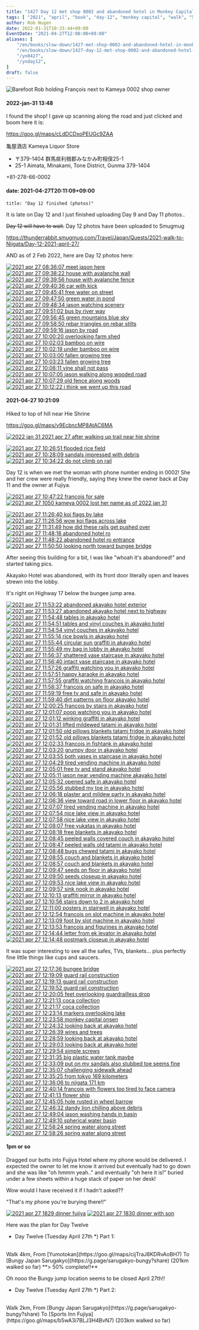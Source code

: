 ```yaml
---
title: "1427 Day 12 met shop 0002 and abandoned hotel in Monkey Capital"
tags: [ "2021", "april", "book", "day-12", "monkey capital", "walk", "猿ケ京" ]
author: Rob Nugen
date: 2022-01-31T10:33:44+09:00
EventDate: "2021-04-27T12:00:00+09:00"
aliases: [
    "/en/books/slow-down/1427-met-shop-0002-and-abandoned-hotel-in-monkey-capital",
    "/en/books/slow-down/1427-day-12-met-shop-0002-and-abandoned-hotel-in-monkey-capital",
    "/yn0427",
    "/ynday12",
]
draft: false
---
```


<img
src="https://b.robnugen.com/quests/walk-to-niigata/2021/en_route/day-12/2021_apr_27_1050_kameya_0002_lost_her_name_as_of_2022_jan_31.jpg"
alt="Barefoot Rob holding François next to Kameya 0002 shop owner"
class="title" />

#### 2022-jan-31 13:48

I found the shop!  I gave up scanning along the road and just clicked and boom here it is:

https://goo.gl/maps/cLdDCDxoPEUGc9ZAA

亀屋酒店
Kameya Liquor Store

* 〒379-1404 群馬県利根郡みなかみ町相俣25-1
* 25-1 Aimata, Minakami, Tone District, Gunma 379-1404

+81-278-66-0002

#### date: 2021-04-27T20:11:09+09:00

    title: "Day 12 finished (photos)"

It is late on Day 12 and I just finished uploading Day 9 and Day 11 photos..

~~Day 12 will have to wait.~~  Day 12 photos have been uploaded to Smugmug

https://thunderrabbit.smugmug.com/Travel/Japan/Quests/2021-walk-to-Niigata/Day-12-2021-april-27/

AND as of 2 Feb 2022, here are Day 12 photos here:

[![2021 apr 27 08:36:07 meet jason here](//b.robnugen.com/quests/walk-to-niigata/2021/en_route/day-12/thumbs/2021_apr_27_083607_meet_jason_here.jpg)](//b.robnugen.com/quests/walk-to-niigata/2021/en_route/day-12/2021_apr_27_083607_meet_jason_here.jpg)
[![2021 apr 27 09:38:22 house with avalanche wall](//b.robnugen.com/quests/walk-to-niigata/2021/en_route/day-12/thumbs/2021_apr_27_093822_house_with_avalanche_wall.jpg)](//b.robnugen.com/quests/walk-to-niigata/2021/en_route/day-12/2021_apr_27_093822_house_with_avalanche_wall.jpg)
[![2021 apr 27 09:39:56 house with avalanche fence](//b.robnugen.com/quests/walk-to-niigata/2021/en_route/day-12/thumbs/2021_apr_27_093956_house_with_avalanche_fence.jpg)](//b.robnugen.com/quests/walk-to-niigata/2021/en_route/day-12/2021_apr_27_093956_house_with_avalanche_fence.jpg)
[![2021 apr 27 09:40:36 car with kick](//b.robnugen.com/quests/walk-to-niigata/2021/en_route/day-12/thumbs/2021_apr_27_094036_car_with_kick.jpg)](//b.robnugen.com/quests/walk-to-niigata/2021/en_route/day-12/2021_apr_27_094036_car_with_kick.jpg)
[![2021 apr 27 09:45:41 free water on street](//b.robnugen.com/quests/walk-to-niigata/2021/en_route/day-12/thumbs/2021_apr_27_094541_free_water_on_street.jpg)](//b.robnugen.com/quests/walk-to-niigata/2021/en_route/day-12/2021_apr_27_094541_free_water_on_street.jpg)
[![2021 apr 27 09:47:50 green water in pond](//b.robnugen.com/quests/walk-to-niigata/2021/en_route/day-12/thumbs/2021_apr_27_094750_green_water_in_pond.jpg)](//b.robnugen.com/quests/walk-to-niigata/2021/en_route/day-12/2021_apr_27_094750_green_water_in_pond.jpg)
[![2021 apr 27 09:48:34 jason watching scenery](//b.robnugen.com/quests/walk-to-niigata/2021/en_route/day-12/thumbs/2021_apr_27_094834_jason_watching_scenery.jpg)](//b.robnugen.com/quests/walk-to-niigata/2021/en_route/day-12/2021_apr_27_094834_jason_watching_scenery.jpg)
[![2021 apr 27 09:51:02 bus by river way](//b.robnugen.com/quests/walk-to-niigata/2021/en_route/day-12/thumbs/2021_apr_27_095102_bus_by_river_way.jpg)](//b.robnugen.com/quests/walk-to-niigata/2021/en_route/day-12/2021_apr_27_095102_bus_by_river_way.jpg)
[![2021 apr 27 09:56:45 green mountains blue sky](//b.robnugen.com/quests/walk-to-niigata/2021/en_route/day-12/thumbs/2021_apr_27_095645_green_mountains_blue_sky.jpg)](//b.robnugen.com/quests/walk-to-niigata/2021/en_route/day-12/2021_apr_27_095645_green_mountains_blue_sky.jpg)
[![2021 apr 27 09:58:50 rebar triangles on rebar stilts](//b.robnugen.com/quests/walk-to-niigata/2021/en_route/day-12/thumbs/2021_apr_27_095850_rebar_triangles_on_rebar_stilts.jpg)](//b.robnugen.com/quests/walk-to-niigata/2021/en_route/day-12/2021_apr_27_095850_rebar_triangles_on_rebar_stilts.jpg)
[![2021 apr 27 09:59:16 jason by road](//b.robnugen.com/quests/walk-to-niigata/2021/en_route/day-12/thumbs/2021_apr_27_095916_jason_by_road.jpg)](//b.robnugen.com/quests/walk-to-niigata/2021/en_route/day-12/2021_apr_27_095916_jason_by_road.jpg)
[![2021 apr 27 10:00:20 overlooking farm shed](//b.robnugen.com/quests/walk-to-niigata/2021/en_route/day-12/thumbs/2021_apr_27_100020_overlooking_farm_shed.jpg)](//b.robnugen.com/quests/walk-to-niigata/2021/en_route/day-12/2021_apr_27_100020_overlooking_farm_shed.jpg)
[![2021 apr 27 10:02:03 bamboo on wire](//b.robnugen.com/quests/walk-to-niigata/2021/en_route/day-12/thumbs/2021_apr_27_100203_bamboo_on_wire.jpg)](//b.robnugen.com/quests/walk-to-niigata/2021/en_route/day-12/2021_apr_27_100203_bamboo_on_wire.jpg)
[![2021 apr 27 10:02:19 under bamboo on wire](//b.robnugen.com/quests/walk-to-niigata/2021/en_route/day-12/thumbs/2021_apr_27_100219_under_bamboo_on_wire.jpg)](//b.robnugen.com/quests/walk-to-niigata/2021/en_route/day-12/2021_apr_27_100219_under_bamboo_on_wire.jpg)
[![2021 apr 27 10:03:00 fallen growing tree](//b.robnugen.com/quests/walk-to-niigata/2021/en_route/day-12/thumbs/2021_apr_27_100300_fallen_growing_tree.jpg)](//b.robnugen.com/quests/walk-to-niigata/2021/en_route/day-12/2021_apr_27_100300_fallen_growing_tree.jpg)
[![2021 apr 27 10:03:23 fallen growing tree](//b.robnugen.com/quests/walk-to-niigata/2021/en_route/day-12/thumbs/2021_apr_27_100323_fallen_growing_tree.jpg)](//b.robnugen.com/quests/walk-to-niigata/2021/en_route/day-12/2021_apr_27_100323_fallen_growing_tree.jpg)
[![2021 apr 27 10:06:11 vine shall not pass](//b.robnugen.com/quests/walk-to-niigata/2021/en_route/day-12/thumbs/2021_apr_27_100611_vine_shall_not_pass.jpg)](//b.robnugen.com/quests/walk-to-niigata/2021/en_route/day-12/2021_apr_27_100611_vine_shall_not_pass.jpg)
[![2021 apr 27 10:07:05 jason walking along wooded road](//b.robnugen.com/quests/walk-to-niigata/2021/en_route/day-12/thumbs/2021_apr_27_100705_jason_walking_along_wooded_road.jpg)](//b.robnugen.com/quests/walk-to-niigata/2021/en_route/day-12/2021_apr_27_100705_jason_walking_along_wooded_road.jpg)
[![2021 apr 27 10:07:29 old fence along woods](//b.robnugen.com/quests/walk-to-niigata/2021/en_route/day-12/thumbs/2021_apr_27_100729_old_fence_along_woods.jpg)](//b.robnugen.com/quests/walk-to-niigata/2021/en_route/day-12/2021_apr_27_100729_old_fence_along_woods.jpg)
[![2021 apr 27 10:12:22 i think we went up this road](//b.robnugen.com/quests/walk-to-niigata/2021/en_route/day-12/thumbs/2021_apr_27_101222_i_think_we_went_up_this_road.jpg)](//b.robnugen.com/quests/walk-to-niigata/2021/en_route/day-12/2021_apr_27_101222_i_think_we_went_up_this_road.jpg)



#### 2021-04-27 10:21:09

Hiked to top of hill near Hie Shrine

https://goo.gl/maps/v9EcbncMP8AtAC6MA

[![2022 jan 31 2021 apr 27 after walking up trail near hie shrine](//b.robnugen.com/quests/walk-to-niigata/2021/en_route/day-12/thumbs/2021_apr_27_1022_after_walking_up_trail_near_hie_shrine.jpeg)](//b.robnugen.com/quests/walk-to-niigata/2021/en_route/day-12/2021_apr_27_1022_after_walking_up_trail_near_hie_shrine.jpeg)

[![2021 apr 27 10:26:51 flooded rice field](//b.robnugen.com/quests/walk-to-niigata/2021/en_route/day-12/thumbs/2021_apr_27_102651_flooded_rice_field.jpg)](//b.robnugen.com/quests/walk-to-niigata/2021/en_route/day-12/2021_apr_27_102651_flooded_rice_field.jpg)
[![2021 apr 27 10:28:09 sandals impressed with debris](//b.robnugen.com/quests/walk-to-niigata/2021/en_route/day-12/thumbs/2021_apr_27_102809_sandals_impressed_with_debris.jpg)](//b.robnugen.com/quests/walk-to-niigata/2021/en_route/day-12/2021_apr_27_102809_sandals_impressed_with_debris.jpg)
[![2021 apr 27 10:34:22 do not climb on rail](//b.robnugen.com/quests/walk-to-niigata/2021/en_route/day-12/thumbs/2021_apr_27_103422_do_not_climb_on_rail.jpg)](//b.robnugen.com/quests/walk-to-niigata/2021/en_route/day-12/2021_apr_27_103422_do_not_climb_on_rail.jpg)

Day 12 is when we met the woman with phone number
ending in 0002!  She and her crew were really friendly,
saying they knew the owner back at Day 11 and the owner at Fujiya.

[![2021 apr 27 10:47:22 francois for sale](//b.robnugen.com/quests/walk-to-niigata/2021/en_route/day-12/thumbs/2021_apr_27_104722_francois_for_sale.jpg)](//b.robnugen.com/quests/walk-to-niigata/2021/en_route/day-12/2021_apr_27_104722_francois_for_sale.jpg)
[![2021 apr 27 1050 kameya 0002 lost her name as of 2022 jan 31](//b.robnugen.com/quests/walk-to-niigata/2021/en_route/day-12/thumbs/2021_apr_27_1050_kameya_0002_lost_her_name_as_of_2022_jan_31.jpg)](//b.robnugen.com/quests/walk-to-niigata/2021/en_route/day-12/2021_apr_27_1050_kameya_0002_lost_her_name_as_of_2022_jan_31.jpg)



[![2021 apr 27 11:26:40 koi flags by lake](//b.robnugen.com/quests/walk-to-niigata/2021/en_route/day-12/thumbs/2021_apr_27_112640_koi_flags_by_lake.jpg)](//b.robnugen.com/quests/walk-to-niigata/2021/en_route/day-12/2021_apr_27_112640_koi_flags_by_lake.jpg)
[![2021 apr 27 11:26:56 wow koi flags across lake](//b.robnugen.com/quests/walk-to-niigata/2021/en_route/day-12/thumbs/2021_apr_27_112656_wow_koi_flags_across_lake.jpg)](//b.robnugen.com/quests/walk-to-niigata/2021/en_route/day-12/2021_apr_27_112656_wow_koi_flags_across_lake.jpg)
[![2021 apr 27 11:31:49 how did these rails get pushed over](//b.robnugen.com/quests/walk-to-niigata/2021/en_route/day-12/thumbs/2021_apr_27_113149_how_did_these_rails_get_pushed_over.jpg)](//b.robnugen.com/quests/walk-to-niigata/2021/en_route/day-12/2021_apr_27_113149_how_did_these_rails_get_pushed_over.jpg)
[![2021 apr 27 11:48:18 abandoned hotel ro](//b.robnugen.com/quests/walk-to-niigata/2021/en_route/day-12/thumbs/2021_apr_27_114818_abandoned_hotel_ro.jpg)](//b.robnugen.com/quests/walk-to-niigata/2021/en_route/day-12/2021_apr_27_114818_abandoned_hotel_ro.jpg)
[![2021 apr 27 11:48:22 abandoned hotel ro entrance](//b.robnugen.com/quests/walk-to-niigata/2021/en_route/day-12/thumbs/2021_apr_27_114822_abandoned_hotel_ro_entrance.jpg)](//b.robnugen.com/quests/walk-to-niigata/2021/en_route/day-12/2021_apr_27_114822_abandoned_hotel_ro_entrance.jpg)
[![2021 apr 27 11:50:50 looking north toward bungee bridge](//b.robnugen.com/quests/walk-to-niigata/2021/en_route/day-12/thumbs/2021_apr_27_115050_looking_north_toward_bungee_bridge.jpg)](//b.robnugen.com/quests/walk-to-niigata/2021/en_route/day-12/2021_apr_27_115050_looking_north_toward_bungee_bridge.jpg)


After seeing this building for a bit, I was like "whoah it's abandoned!" and started taking pics.

Akayako Hotel was abandoned, with its front door literally open and leaves strewn into the lobby.

It's right on Highway 17 below the bungee jump area.

[![2021 apr 27 11:53:22 abandoned akayako hotel exterior](//b.robnugen.com/quests/walk-to-niigata/2021/en_route/day-12/thumbs/2021_apr_27_115322_abandoned_akayako_hotel_exterior.jpg)](//b.robnugen.com/quests/walk-to-niigata/2021/en_route/day-12/2021_apr_27_115322_abandoned_akayako_hotel_exterior.jpg)
[![2021 apr 27 11:53:27 abandoned akayako hotel next to highway](//b.robnugen.com/quests/walk-to-niigata/2021/en_route/day-12/thumbs/2021_apr_27_115327_abandoned_akayako_hotel_next_to_highway.jpg)](//b.robnugen.com/quests/walk-to-niigata/2021/en_route/day-12/2021_apr_27_115327_abandoned_akayako_hotel_next_to_highway.jpg)
[![2021 apr 27 11:54:48 tables in akayako hotel](//b.robnugen.com/quests/walk-to-niigata/2021/en_route/day-12/thumbs/2021_apr_27_115448_tables_in_akayako_hotel.jpg)](//b.robnugen.com/quests/walk-to-niigata/2021/en_route/day-12/2021_apr_27_115448_tables_in_akayako_hotel.jpg)
[![2021 apr 27 11:54:51 tables and vinyl couches in akayako hotel](//b.robnugen.com/quests/walk-to-niigata/2021/en_route/day-12/thumbs/2021_apr_27_115451_tables_and_vinyl_couches_in_akayako_hotel.jpg)](//b.robnugen.com/quests/walk-to-niigata/2021/en_route/day-12/2021_apr_27_115451_tables_and_vinyl_couches_in_akayako_hotel.jpg)
[![2021 apr 27 11:54:54 vinyl couches in akayako hotel](//b.robnugen.com/quests/walk-to-niigata/2021/en_route/day-12/thumbs/2021_apr_27_115454_vinyl_couches_in_akayako_hotel.jpg)](//b.robnugen.com/quests/walk-to-niigata/2021/en_route/day-12/2021_apr_27_115454_vinyl_couches_in_akayako_hotel.jpg)
[![2021 apr 27 11:55:14 rice bowls in akayako hotel](//b.robnugen.com/quests/walk-to-niigata/2021/en_route/day-12/thumbs/2021_apr_27_115514_rice_bowls_in_akayako_hotel.jpg)](//b.robnugen.com/quests/walk-to-niigata/2021/en_route/day-12/2021_apr_27_115514_rice_bowls_in_akayako_hotel.jpg)
[![2021 apr 27 11:55:44 circular sun graffiti in akayako hotel](//b.robnugen.com/quests/walk-to-niigata/2021/en_route/day-12/thumbs/2021_apr_27_115544_circular_sun_graffiti_in_akayako_hotel.jpg)](//b.robnugen.com/quests/walk-to-niigata/2021/en_route/day-12/2021_apr_27_115544_circular_sun_graffiti_in_akayako_hotel.jpg)
[![2021 apr 27 11:55:49 my bag in lobby in akayako hotel](//b.robnugen.com/quests/walk-to-niigata/2021/en_route/day-12/thumbs/2021_apr_27_115549_my_bag_in_lobby_in_akayako_hotel.jpg)](//b.robnugen.com/quests/walk-to-niigata/2021/en_route/day-12/2021_apr_27_115549_my_bag_in_lobby_in_akayako_hotel.jpg)
[![2021 apr 27 11:56:37 shattered vase staircase in akayako hotel](//b.robnugen.com/quests/walk-to-niigata/2021/en_route/day-12/thumbs/2021_apr_27_115637_shattered_vase_staircase_in_akayako_hotel.jpg)](//b.robnugen.com/quests/walk-to-niigata/2021/en_route/day-12/2021_apr_27_115637_shattered_vase_staircase_in_akayako_hotel.jpg)
[![2021 apr 27 11:56:40 intact vase staircase in akayako hotel](//b.robnugen.com/quests/walk-to-niigata/2021/en_route/day-12/thumbs/2021_apr_27_115640_intact_vase_staircase_in_akayako_hotel.jpg)](//b.robnugen.com/quests/walk-to-niigata/2021/en_route/day-12/2021_apr_27_115640_intact_vase_staircase_in_akayako_hotel.jpg)
[![2021 apr 27 11:57:26 graffiti watching you in akayako hotel](//b.robnugen.com/quests/walk-to-niigata/2021/en_route/day-12/thumbs/2021_apr_27_115726_graffiti_watching_you_in_akayako_hotel.jpg)](//b.robnugen.com/quests/walk-to-niigata/2021/en_route/day-12/2021_apr_27_115726_graffiti_watching_you_in_akayako_hotel.jpg)
[![2021 apr 27 11:57:51 happy karaoke in akayako hotel](//b.robnugen.com/quests/walk-to-niigata/2021/en_route/day-12/thumbs/2021_apr_27_115751_happy_karaoke_in_akayako_hotel.jpg)](//b.robnugen.com/quests/walk-to-niigata/2021/en_route/day-12/2021_apr_27_115751_happy_karaoke_in_akayako_hotel.jpg)
[![2021 apr 27 11:57:55 graffiti watching francois in akayako hotel](//b.robnugen.com/quests/walk-to-niigata/2021/en_route/day-12/thumbs/2021_apr_27_115755_graffiti_watching_francois_in_akayako_hotel.jpg)](//b.robnugen.com/quests/walk-to-niigata/2021/en_route/day-12/2021_apr_27_115755_graffiti_watching_francois_in_akayako_hotel.jpg)
[![2021 apr 27 11:58:37 francois on safe in akayako hotel](//b.robnugen.com/quests/walk-to-niigata/2021/en_route/day-12/thumbs/2021_apr_27_115837_francois_on_safe_in_akayako_hotel.jpg)](//b.robnugen.com/quests/walk-to-niigata/2021/en_route/day-12/2021_apr_27_115837_francois_on_safe_in_akayako_hotel.jpg)
[![2021 apr 27 11:59:19 free tv and safe in akayako hotel](//b.robnugen.com/quests/walk-to-niigata/2021/en_route/day-12/thumbs/2021_apr_27_115919_free_tv_and_safe_in_akayako_hotel.jpg)](//b.robnugen.com/quests/walk-to-niigata/2021/en_route/day-12/2021_apr_27_115919_free_tv_and_safe_in_akayako_hotel.jpg)
[![2021 apr 27 11:59:40 dirt patterns on floor akayako hotel](//b.robnugen.com/quests/walk-to-niigata/2021/en_route/day-12/thumbs/2021_apr_27_115940_dirt_patterns_on_floor_akayako_hotel.jpg)](//b.robnugen.com/quests/walk-to-niigata/2021/en_route/day-12/2021_apr_27_115940_dirt_patterns_on_floor_akayako_hotel.jpg)
[![2021 apr 27 12:00:25 francois by stairs in akayako hotel](//b.robnugen.com/quests/walk-to-niigata/2021/en_route/day-12/thumbs/2021_apr_27_120025_francois_by_stairs_in_akayako_hotel.jpg)](//b.robnugen.com/quests/walk-to-niigata/2021/en_route/day-12/2021_apr_27_120025_francois_by_stairs_in_akayako_hotel.jpg)
[![2021 apr 27 12:01:07 poop watching you in akayako hotel](//b.robnugen.com/quests/walk-to-niigata/2021/en_route/day-12/thumbs/2021_apr_27_120107_poop_watching_you_in_akayako_hotel.jpg)](//b.robnugen.com/quests/walk-to-niigata/2021/en_route/day-12/2021_apr_27_120107_poop_watching_you_in_akayako_hotel.jpg)
[![2021 apr 27 12:01:12 winking graffiti in akayako hotel](//b.robnugen.com/quests/walk-to-niigata/2021/en_route/day-12/thumbs/2021_apr_27_120112_winking_graffiti_in_akayako_hotel.jpg)](//b.robnugen.com/quests/walk-to-niigata/2021/en_route/day-12/2021_apr_27_120112_winking_graffiti_in_akayako_hotel.jpg)
[![2021 apr 27 12:01:31 lifted mildewed tatami in akayako hotel](//b.robnugen.com/quests/walk-to-niigata/2021/en_route/day-12/thumbs/2021_apr_27_120131_lifted_mildewed_tatami_in_akayako_hotel.jpg)](//b.robnugen.com/quests/walk-to-niigata/2021/en_route/day-12/2021_apr_27_120131_lifted_mildewed_tatami_in_akayako_hotel.jpg)
[![2021 apr 27 12:01:50 old pillows blankets tatami fridge in akayako hotel](//b.robnugen.com/quests/walk-to-niigata/2021/en_route/day-12/thumbs/2021_apr_27_120150_old_pillows_blankets_tatami_fridge_in_akayako_hotel.jpg)](//b.robnugen.com/quests/walk-to-niigata/2021/en_route/day-12/2021_apr_27_120150_old_pillows_blankets_tatami_fridge_in_akayako_hotel.jpg)
[![2021 apr 27 12:01:52 old pillows blankets tatami fridge in akayako hotel](//b.robnugen.com/quests/walk-to-niigata/2021/en_route/day-12/thumbs/2021_apr_27_120152_old_pillows_blankets_tatami_fridge_in_akayako_hotel.jpg)](//b.robnugen.com/quests/walk-to-niigata/2021/en_route/day-12/2021_apr_27_120152_old_pillows_blankets_tatami_fridge_in_akayako_hotel.jpg)
[![2021 apr 27 12:02:33 francois in fishtank in akayako hotel](//b.robnugen.com/quests/walk-to-niigata/2021/en_route/day-12/thumbs/2021_apr_27_120233_francois_in_fishtank_in_akayako_hotel.jpg)](//b.robnugen.com/quests/walk-to-niigata/2021/en_route/day-12/2021_apr_27_120233_francois_in_fishtank_in_akayako_hotel.jpg)
[![2021 apr 27 12:03:20 grumpy door in akayako hotel](//b.robnugen.com/quests/walk-to-niigata/2021/en_route/day-12/thumbs/2021_apr_27_120320_grumpy_door_in_akayako_hotel.jpg)](//b.robnugen.com/quests/walk-to-niigata/2021/en_route/day-12/2021_apr_27_120320_grumpy_door_in_akayako_hotel.jpg)
[![2021 apr 27 12:03:55 both vases in staircase in akayako hotel](//b.robnugen.com/quests/walk-to-niigata/2021/en_route/day-12/thumbs/2021_apr_27_120355_both_vases_in_staircase_in_akayako_hotel.jpg)](//b.robnugen.com/quests/walk-to-niigata/2021/en_route/day-12/2021_apr_27_120355_both_vases_in_staircase_in_akayako_hotel.jpg)
[![2021 apr 27 12:04:29 tired vending machine in akayako hotel](//b.robnugen.com/quests/walk-to-niigata/2021/en_route/day-12/thumbs/2021_apr_27_120429_tired_vending_machine_in_akayako_hotel.jpg)](//b.robnugen.com/quests/walk-to-niigata/2021/en_route/day-12/2021_apr_27_120429_tired_vending_machine_in_akayako_hotel.jpg)
[![2021 apr 27 12:05:01 free tv and stand akayako hotel](//b.robnugen.com/quests/walk-to-niigata/2021/en_route/day-12/thumbs/2021_apr_27_120501_free_tv_and_stand_akayako_hotel.jpg)](//b.robnugen.com/quests/walk-to-niigata/2021/en_route/day-12/2021_apr_27_120501_free_tv_and_stand_akayako_hotel.jpg)
[![2021 apr 27 12:05:11 jason near vending machine akayako hotel](//b.robnugen.com/quests/walk-to-niigata/2021/en_route/day-12/thumbs/2021_apr_27_120511_jason_near_vending_machine_akayako_hotel.jpg)](//b.robnugen.com/quests/walk-to-niigata/2021/en_route/day-12/2021_apr_27_120511_jason_near_vending_machine_akayako_hotel.jpg)
[![2021 apr 27 12:05:32 opened safe in akayako hotel](//b.robnugen.com/quests/walk-to-niigata/2021/en_route/day-12/thumbs/2021_apr_27_120532_opened_safe_in_akayako_hotel.jpg)](//b.robnugen.com/quests/walk-to-niigata/2021/en_route/day-12/2021_apr_27_120532_opened_safe_in_akayako_hotel.jpg)
[![2021 apr 27 12:05:56 stubbed my toe in akayako hotel](//b.robnugen.com/quests/walk-to-niigata/2021/en_route/day-12/thumbs/2021_apr_27_120556_stubbed_my_toe_in_akayako_hotel.jpg)](//b.robnugen.com/quests/walk-to-niigata/2021/en_route/day-12/2021_apr_27_120556_stubbed_my_toe_in_akayako_hotel.jpg)
[![2021 apr 27 12:06:18 plaster and mildew party in akayako hotel](//b.robnugen.com/quests/walk-to-niigata/2021/en_route/day-12/thumbs/2021_apr_27_120618_plaster_and_mildew_party_in_akayako_hotel.jpg)](//b.robnugen.com/quests/walk-to-niigata/2021/en_route/day-12/2021_apr_27_120618_plaster_and_mildew_party_in_akayako_hotel.jpg)
[![2021 apr 27 12:06:36 view toward road in lower floor in akayako hotel](//b.robnugen.com/quests/walk-to-niigata/2021/en_route/day-12/thumbs/2021_apr_27_120636_view_toward_road_in_lower_floor_in_akayako_hotel.jpg)](//b.robnugen.com/quests/walk-to-niigata/2021/en_route/day-12/2021_apr_27_120636_view_toward_road_in_lower_floor_in_akayako_hotel.jpg)
[![2021 apr 27 12:07:07 tired vending machine in akayako hotel](//b.robnugen.com/quests/walk-to-niigata/2021/en_route/day-12/thumbs/2021_apr_27_120707_tired_vending_machine_in_akayako_hotel.jpg)](//b.robnugen.com/quests/walk-to-niigata/2021/en_route/day-12/2021_apr_27_120707_tired_vending_machine_in_akayako_hotel.jpg)
[![2021 apr 27 12:07:54 nice lake view in akayako hotel](//b.robnugen.com/quests/walk-to-niigata/2021/en_route/day-12/thumbs/2021_apr_27_120754_nice_lake_view_in_akayako_hotel.jpg)](//b.robnugen.com/quests/walk-to-niigata/2021/en_route/day-12/2021_apr_27_120754_nice_lake_view_in_akayako_hotel.jpg)
[![2021 apr 27 12:07:58 nice lake view in akayako hotel](//b.robnugen.com/quests/walk-to-niigata/2021/en_route/day-12/thumbs/2021_apr_27_120758_nice_lake_view_in_akayako_hotel.jpg)](//b.robnugen.com/quests/walk-to-niigata/2021/en_route/day-12/2021_apr_27_120758_nice_lake_view_in_akayako_hotel.jpg)
[![2021 apr 27 12:08:07 free yukatas in akayako hotel](//b.robnugen.com/quests/walk-to-niigata/2021/en_route/day-12/thumbs/2021_apr_27_120807_free_yukatas_in_akayako_hotel.jpg)](//b.robnugen.com/quests/walk-to-niigata/2021/en_route/day-12/2021_apr_27_120807_free_yukatas_in_akayako_hotel.jpg)
[![2021 apr 27 12:08:18 free blankets in akayako hotel](//b.robnugen.com/quests/walk-to-niigata/2021/en_route/day-12/thumbs/2021_apr_27_120818_free_blankets_in_akayako_hotel.jpg)](//b.robnugen.com/quests/walk-to-niigata/2021/en_route/day-12/2021_apr_27_120818_free_blankets_in_akayako_hotel.jpg)
[![2021 apr 27 12:08:45 peeled walls covered couch in akayako hotel](//b.robnugen.com/quests/walk-to-niigata/2021/en_route/day-12/thumbs/2021_apr_27_120845_peeled_walls_covered_couch_in_akayako_hotel.jpg)](//b.robnugen.com/quests/walk-to-niigata/2021/en_route/day-12/2021_apr_27_120845_peeled_walls_covered_couch_in_akayako_hotel.jpg)
[![2021 apr 27 12:08:47 peeled walls old tatami in akayako hotel](//b.robnugen.com/quests/walk-to-niigata/2021/en_route/day-12/thumbs/2021_apr_27_120847_peeled_walls_old_tatami_in_akayako_hotel.jpg)](//b.robnugen.com/quests/walk-to-niigata/2021/en_route/day-12/2021_apr_27_120847_peeled_walls_old_tatami_in_akayako_hotel.jpg)
[![2021 apr 27 12:08:48 bugs chewed tatami in akayako hotel](//b.robnugen.com/quests/walk-to-niigata/2021/en_route/day-12/thumbs/2021_apr_27_120848_bugs_chewed_tatami_in_akayako_hotel.jpg)](//b.robnugen.com/quests/walk-to-niigata/2021/en_route/day-12/2021_apr_27_120848_bugs_chewed_tatami_in_akayako_hotel.jpg)
[![2021 apr 27 12:08:55 couch and blankets in akayako hotel](//b.robnugen.com/quests/walk-to-niigata/2021/en_route/day-12/thumbs/2021_apr_27_120855_couch_and_blankets_in_akayako_hotel.jpg)](//b.robnugen.com/quests/walk-to-niigata/2021/en_route/day-12/2021_apr_27_120855_couch_and_blankets_in_akayako_hotel.jpg)
[![2021 apr 27 12:08:57 couch and blankets in akayako hotel](//b.robnugen.com/quests/walk-to-niigata/2021/en_route/day-12/thumbs/2021_apr_27_120857_couch_and_blankets_in_akayako_hotel.jpg)](//b.robnugen.com/quests/walk-to-niigata/2021/en_route/day-12/2021_apr_27_120857_couch_and_blankets_in_akayako_hotel.jpg)
[![2021 apr 27 12:09:47 seeds on floor in akayako hotel](//b.robnugen.com/quests/walk-to-niigata/2021/en_route/day-12/thumbs/2021_apr_27_120947_seeds_on_floor_in_akayako_hotel.jpg)](//b.robnugen.com/quests/walk-to-niigata/2021/en_route/day-12/2021_apr_27_120947_seeds_on_floor_in_akayako_hotel.jpg)
[![2021 apr 27 12:09:50 seeds closeup in akayako hotel](//b.robnugen.com/quests/walk-to-niigata/2021/en_route/day-12/thumbs/2021_apr_27_120950_seeds_closeup_in_akayako_hotel.jpg)](//b.robnugen.com/quests/walk-to-niigata/2021/en_route/day-12/2021_apr_27_120950_seeds_closeup_in_akayako_hotel.jpg)
[![2021 apr 27 12:09:53 nice lake view in akayako hotel](//b.robnugen.com/quests/walk-to-niigata/2021/en_route/day-12/thumbs/2021_apr_27_120953_nice_lake_view_in_akayako_hotel.jpg)](//b.robnugen.com/quests/walk-to-niigata/2021/en_route/day-12/2021_apr_27_120953_nice_lake_view_in_akayako_hotel.jpg)
[![2021 apr 27 12:09:57 sink nook in akayako hotel](//b.robnugen.com/quests/walk-to-niigata/2021/en_route/day-12/thumbs/2021_apr_27_120957_sink_nook_in_akayako_hotel.jpg)](//b.robnugen.com/quests/walk-to-niigata/2021/en_route/day-12/2021_apr_27_120957_sink_nook_in_akayako_hotel.jpg)
[![2021 apr 27 12:10:13 graffiti mirror in akayako hotel](//b.robnugen.com/quests/walk-to-niigata/2021/en_route/day-12/thumbs/2021_apr_27_121013_graffiti_mirror_in_akayako_hotel.jpg)](//b.robnugen.com/quests/walk-to-niigata/2021/en_route/day-12/2021_apr_27_121013_graffiti_mirror_in_akayako_hotel.jpg)
[![2021 apr 27 12:10:56 stairs down to 2 in akayako hotel](//b.robnugen.com/quests/walk-to-niigata/2021/en_route/day-12/thumbs/2021_apr_27_121056_stairs_down_to_2_in_akayako_hotel.jpg)](//b.robnugen.com/quests/walk-to-niigata/2021/en_route/day-12/2021_apr_27_121056_stairs_down_to_2_in_akayako_hotel.jpg)
[![2021 apr 27 12:11:00 posters in stairwell in akayako hotel](//b.robnugen.com/quests/walk-to-niigata/2021/en_route/day-12/thumbs/2021_apr_27_121100_posters_in_stairwell_in_akayako_hotel.jpg)](//b.robnugen.com/quests/walk-to-niigata/2021/en_route/day-12/2021_apr_27_121100_posters_in_stairwell_in_akayako_hotel.jpg)
[![2021 apr 27 12:12:54 francois on slot machine in akayako hotel](//b.robnugen.com/quests/walk-to-niigata/2021/en_route/day-12/thumbs/2021_apr_27_121254_francois_on_slot_machine_in_akayako_hotel.jpg)](//b.robnugen.com/quests/walk-to-niigata/2021/en_route/day-12/2021_apr_27_121254_francois_on_slot_machine_in_akayako_hotel.jpg)
[![2021 apr 27 12:13:09 foot by slot machine in akayako hotel](//b.robnugen.com/quests/walk-to-niigata/2021/en_route/day-12/thumbs/2021_apr_27_121309_foot_by_slot_machine_in_akayako_hotel.jpg)](//b.robnugen.com/quests/walk-to-niigata/2021/en_route/day-12/2021_apr_27_121309_foot_by_slot_machine_in_akayako_hotel.jpg)
[![2021 apr 27 12:13:53 francois and figurines in akayako hotel](//b.robnugen.com/quests/walk-to-niigata/2021/en_route/day-12/thumbs/2021_apr_27_121353_francois_and_figurines_in_akayako_hotel.jpg)](//b.robnugen.com/quests/walk-to-niigata/2021/en_route/day-12/2021_apr_27_121353_francois_and_figurines_in_akayako_hotel.jpg)
[![2021 apr 27 12:14:44 letter from ek levator in akayako hotel](//b.robnugen.com/quests/walk-to-niigata/2021/en_route/day-12/thumbs/2021_apr_27_121444_letter_from_ek_levator_in_akayako_hotel.jpg)](//b.robnugen.com/quests/walk-to-niigata/2021/en_route/day-12/2021_apr_27_121444_letter_from_ek_levator_in_akayako_hotel.jpg)
[![2021 apr 27 12:14:48 postmark closeup in akayako hotel](//b.robnugen.com/quests/walk-to-niigata/2021/en_route/day-12/thumbs/2021_apr_27_121448_postmark_closeup_in_akayako_hotel.jpg)](//b.robnugen.com/quests/walk-to-niigata/2021/en_route/day-12/2021_apr_27_121448_postmark_closeup_in_akayako_hotel.jpg)

It was super interesting to see all the safes, TVs, blankets... plus perfectly fine little things like cups and saucers.

[![2021 apr 27 12:17:36 bungee bridge](//b.robnugen.com/quests/walk-to-niigata/2021/en_route/day-12/thumbs/2021_apr_27_121736_bungee_bridge.jpg)](//b.robnugen.com/quests/walk-to-niigata/2021/en_route/day-12/2021_apr_27_121736_bungee_bridge.jpg)
[![2021 apr 27 12:19:09 guard rail construction](//b.robnugen.com/quests/walk-to-niigata/2021/en_route/day-12/thumbs/2021_apr_27_121909_guard_rail_construction.jpg)](//b.robnugen.com/quests/walk-to-niigata/2021/en_route/day-12/2021_apr_27_121909_guard_rail_construction.jpg)
[![2021 apr 27 12:19:13 guard rail construction](//b.robnugen.com/quests/walk-to-niigata/2021/en_route/day-12/thumbs/2021_apr_27_121913_guard_rail_construction.jpg)](//b.robnugen.com/quests/walk-to-niigata/2021/en_route/day-12/2021_apr_27_121913_guard_rail_construction.jpg)
[![2021 apr 27 12:19:52 guard rail construction](//b.robnugen.com/quests/walk-to-niigata/2021/en_route/day-12/thumbs/2021_apr_27_121952_guard_rail_construction.jpg)](//b.robnugen.com/quests/walk-to-niigata/2021/en_route/day-12/2021_apr_27_121952_guard_rail_construction.jpg)
[![2021 apr 27 12:20:05 feet overlooking guardrailless drop](//b.robnugen.com/quests/walk-to-niigata/2021/en_route/day-12/thumbs/2021_apr_27_122005_feet_overlooking_guardrailless_drop.jpg)](//b.robnugen.com/quests/walk-to-niigata/2021/en_route/day-12/2021_apr_27_122005_feet_overlooking_guardrailless_drop.jpg)
[![2021 apr 27 12:21:13 coca collection](//b.robnugen.com/quests/walk-to-niigata/2021/en_route/day-12/thumbs/2021_apr_27_122113_coca_collection.jpg)](//b.robnugen.com/quests/walk-to-niigata/2021/en_route/day-12/2021_apr_27_122113_coca_collection.jpg)
[![2021 apr 27 12:21:17 coca collection](//b.robnugen.com/quests/walk-to-niigata/2021/en_route/day-12/thumbs/2021_apr_27_122117_coca_collection.jpg)](//b.robnugen.com/quests/walk-to-niigata/2021/en_route/day-12/2021_apr_27_122117_coca_collection.jpg)
[![2021 apr 27 12:23:14 markers overlooking lake](//b.robnugen.com/quests/walk-to-niigata/2021/en_route/day-12/thumbs/2021_apr_27_122314_markers_overlooking_lake.jpg)](//b.robnugen.com/quests/walk-to-niigata/2021/en_route/day-12/2021_apr_27_122314_markers_overlooking_lake.jpg)
[![2021 apr 27 12:23:58 monkey capital onsen](//b.robnugen.com/quests/walk-to-niigata/2021/en_route/day-12/thumbs/2021_apr_27_122358_monkey_capital_onsen.jpg)](//b.robnugen.com/quests/walk-to-niigata/2021/en_route/day-12/2021_apr_27_122358_monkey_capital_onsen.jpg)
[![2021 apr 27 12:24:32 looking back at akayako hotel](//b.robnugen.com/quests/walk-to-niigata/2021/en_route/day-12/thumbs/2021_apr_27_122432_looking_back_at_akayako_hotel.jpg)](//b.robnugen.com/quests/walk-to-niigata/2021/en_route/day-12/2021_apr_27_122432_looking_back_at_akayako_hotel.jpg)
[![2021 apr 27 12:26:39 wires and trees](//b.robnugen.com/quests/walk-to-niigata/2021/en_route/day-12/thumbs/2021_apr_27_122639_wires_and_trees.jpg)](//b.robnugen.com/quests/walk-to-niigata/2021/en_route/day-12/2021_apr_27_122639_wires_and_trees.jpg)
[![2021 apr 27 12:28:59 looking back at akayako hotel](//b.robnugen.com/quests/walk-to-niigata/2021/en_route/day-12/thumbs/2021_apr_27_122859_looking_back_at_akayako_hotel.jpg)](//b.robnugen.com/quests/walk-to-niigata/2021/en_route/day-12/2021_apr_27_122859_looking_back_at_akayako_hotel.jpg)
[![2021 apr 27 12:29:03 looking back at akayako hotel](//b.robnugen.com/quests/walk-to-niigata/2021/en_route/day-12/thumbs/2021_apr_27_122903_looking_back_at_akayako_hotel.jpg)](//b.robnugen.com/quests/walk-to-niigata/2021/en_route/day-12/2021_apr_27_122903_looking_back_at_akayako_hotel.jpg)
[![2021 apr 27 12:29:54 simple screws](//b.robnugen.com/quests/walk-to-niigata/2021/en_route/day-12/thumbs/2021_apr_27_122954_simple_screws.jpg)](//b.robnugen.com/quests/walk-to-niigata/2021/en_route/day-12/2021_apr_27_122954_simple_screws.jpg)
[![2021 apr 27 12:31:35 big plastic water tank maybe](//b.robnugen.com/quests/walk-to-niigata/2021/en_route/day-12/thumbs/2021_apr_27_123135_big_plastic_water_tank_maybe.jpg)](//b.robnugen.com/quests/walk-to-niigata/2021/en_route/day-12/2021_apr_27_123135_big_plastic_water_tank_maybe.jpg)
[![2021 apr 27 12:33:09 put on my sandals also stubbed toe seems fine](//b.robnugen.com/quests/walk-to-niigata/2021/en_route/day-12/thumbs/2021_apr_27_123309_put_on_my_sandals_also_stubbed_toe_seems_fine.jpg)](//b.robnugen.com/quests/walk-to-niigata/2021/en_route/day-12/2021_apr_27_123309_put_on_my_sandals_also_stubbed_toe_seems_fine.jpg)
[![2021 apr 27 12:35:07 challenging sidewalk ahead](//b.robnugen.com/quests/walk-to-niigata/2021/en_route/day-12/thumbs/2021_apr_27_123507_challenging_sidewalk_ahead.jpg)](//b.robnugen.com/quests/walk-to-niigata/2021/en_route/day-12/2021_apr_27_123507_challenging_sidewalk_ahead.jpg)
[![2021 apr 27 12:35:25 from tokyo 169 kilometers](//b.robnugen.com/quests/walk-to-niigata/2021/en_route/day-12/thumbs/2021_apr_27_123525_from_tokyo_169_kilometers.jpg)](//b.robnugen.com/quests/walk-to-niigata/2021/en_route/day-12/2021_apr_27_123525_from_tokyo_169_kilometers.jpg)
[![2021 apr 27 12:36:06 to niigata 171 km](//b.robnugen.com/quests/walk-to-niigata/2021/en_route/day-12/thumbs/2021_apr_27_123606_to_niigata_171_km.jpg)](//b.robnugen.com/quests/walk-to-niigata/2021/en_route/day-12/2021_apr_27_123606_to_niigata_171_km.jpg)
[![2021 apr 27 12:40:14 francois with flowers too tired to face camera](//b.robnugen.com/quests/walk-to-niigata/2021/en_route/day-12/thumbs/2021_apr_27_124014_francois_with_flowers_too_tired_to_face_camera.jpg)](//b.robnugen.com/quests/walk-to-niigata/2021/en_route/day-12/2021_apr_27_124014_francois_with_flowers_too_tired_to_face_camera.jpg)
[![2021 apr 27 12:41:13 flower ship](//b.robnugen.com/quests/walk-to-niigata/2021/en_route/day-12/thumbs/2021_apr_27_124113_flower_ship.jpg)](//b.robnugen.com/quests/walk-to-niigata/2021/en_route/day-12/2021_apr_27_124113_flower_ship.jpg)
[![2021 apr 27 12:45:05 hole rusted in wheel barrow](//b.robnugen.com/quests/walk-to-niigata/2021/en_route/day-12/thumbs/2021_apr_27_124505_hole_rusted_in_wheel_barrow.jpg)](//b.robnugen.com/quests/walk-to-niigata/2021/en_route/day-12/2021_apr_27_124505_hole_rusted_in_wheel_barrow.jpg)
[![2021 apr 27 12:46:32 dandy lion chilling above debris](//b.robnugen.com/quests/walk-to-niigata/2021/en_route/day-12/thumbs/2021_apr_27_124632_dandy_lion_chilling_above_debris.jpg)](//b.robnugen.com/quests/walk-to-niigata/2021/en_route/day-12/2021_apr_27_124632_dandy_lion_chilling_above_debris.jpg)
[![2021 apr 27 12:49:04 jason washing hands in basin](//b.robnugen.com/quests/walk-to-niigata/2021/en_route/day-12/thumbs/2021_apr_27_124904_jason_washing_hands_in_basin.jpg)](//b.robnugen.com/quests/walk-to-niigata/2021/en_route/day-12/2021_apr_27_124904_jason_washing_hands_in_basin.jpg)
[![2021 apr 27 12:49:10 spherical water basin](//b.robnugen.com/quests/walk-to-niigata/2021/en_route/day-12/thumbs/2021_apr_27_124910_spherical_water_basin.jpg)](//b.robnugen.com/quests/walk-to-niigata/2021/en_route/day-12/2021_apr_27_124910_spherical_water_basin.jpg)
[![2021 apr 27 12:58:24 spring water along street](//b.robnugen.com/quests/walk-to-niigata/2021/en_route/day-12/thumbs/2021_apr_27_125824_spring_water_along_street.jpg)](//b.robnugen.com/quests/walk-to-niigata/2021/en_route/day-12/2021_apr_27_125824_spring_water_along_street.jpg)
[![2021 apr 27 12:58:26 spring water along street](//b.robnugen.com/quests/walk-to-niigata/2021/en_route/day-12/thumbs/2021_apr_27_125826_spring_water_along_street.jpg)](//b.robnugen.com/quests/walk-to-niigata/2021/en_route/day-12/2021_apr_27_125826_spring_water_along_street.jpg)

#### 1pm or so

Dragged our butts into Fujiya Hotel where my phone would be delivered.  I expected the owner to let me know it arrived but eventually had to go down and she was like "oh hmmm yeah.." and eventually "oh here it is!" buried under a few sheets within a huge stack of paper on her desk!

Wow would I have received it if I hadn't asked??

"That's my phone you're burying there!!"

[![2021 apr 27 1829 dinner fujiya](//b.robnugen.com/quests/walk-to-niigata/2021/en_route/day-12/thumbs/2021_apr_27_1829_dinner_fujiya.jpg)](//b.robnugen.com/quests/walk-to-niigata/2021/en_route/day-12/2021_apr_27_1829_dinner_fujiya.jpg)
[![2021 apr 27 1830 dinner with son](//b.robnugen.com/quests/walk-to-niigata/2021/en_route/day-12/thumbs/2021_apr_27_1830_dinner_with_son.jpg)](//b.robnugen.com/quests/walk-to-niigata/2021/en_route/day-12/2021_apr_27_1830_dinner_with_son.jpg)


Here was the plan for Day Twelve

<!-- 25 March 2021: WALK SEGMENT SEPARATOR  ===========  TO HELP ME SEE AND EDIT SEGMENT DETAILS -->
<div class="walk-segment">

* Day <span class="day_source">Twelve</span>
(<span class="day_date">Tuesday April 27th</span> *)
Part 1:
<br>
Walk <span class="km_source">4</span>km,
From [Yumotokan](https://goo.gl/maps/cijTraJ8KDRvAoBH7)
To [Bungy Japan Sarugakyo](https://g.page/sarugakyo-bungy?share)
(<span class="km_total">201</span>km walked so far)
**> 50% complete!!**

Oh nooo the Bungy jump location seems to be closed April 27th!!


</div>
<!-- 25 March 2021: WALK SEGMENT SEPARATOR  ===========  TO HELP ME SEE AND EDIT SEGMENT DETAILS -->
<div class="walk-segment">

* Day <span class="day_source">Twelve</span>
(<span class="day_date">Tuesday April 27th</span> *)
Part 2:
<br>
Walk <span class="km_source">2</span>km,
From [Bungy Japan Sarugakyo](https://g.page/sarugakyo-bungy?share)
To [Sports Inn Fujiya](https://goo.gl/maps/b5wA3i7BLJ3H4BvN7)
(<span class="km_total">203</span>km walked so far)

</div>

